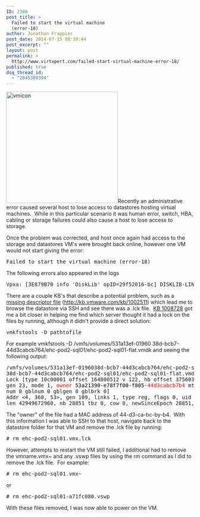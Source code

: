 ```yaml
---
ID: 2388
post_title: >
  Failed to start the virtual machine
  (error-18)
author: Jonathan Frappier
post_date: 2014-07-15 08:30:44
post_excerpt: ""
layout: post
permalink: >
  http://www.virtxpert.com/failed-start-virtual-machine-error-18/
published: true
dsq_thread_id:
  - "2845380394"
---
```

<a href="http://www.virtxpert.com/wp-content/uploads/2014/07/vmicon.png"><img class="alignleft size-medium wp-image-2301" src="http://www.virtxpert.com/wp-content/uploads/2014/07/vmicon-300x300.png" alt="vmicon" width="300" height="300" /></a>Recently an administrative error caused several host to lose access to datastores hosting virtual machines.  While in this particular scenario it was human error, switch, HBA, cabling or storage failures could also cause a host to lose access to storage.

Once the problem was corrected, and host once again had access to the storage and datastores VM's were brought back online, however one VM would not start giving the error:
<pre>Failed to start the virtual machine (error-18)</pre>
The following errors also appeared in the logs
<pre>Vpxa: [3E879B70 info 'DiskLib' opID=29f52016-bc] DISKLIB-LINK  : "/vmfs/volumes/531a13ef-0196038d-bcb7-44d3cabcb764/ehc-pod2-sql01/ehc-pod2-sql01-flat.vmdk" : failed to open (Failed to lock the file).</pre>
There are a couple KB's that describe a potential problem, such as a <a href="kb.vmware.com/kb/1002511" target="_blank">missing descriptor file</a> (http://kb.vmware.com/kb/1002511) which lead me to browse the datastore via SSH and see there was a .lck file.  <a href="http://kb.vmware.com/kb/1008728" target="_blank">KB 1008728</a> got me a bit closer in helping me find which server thought it had a lock on the files by running, although it didn't provide a direct solution:
<pre>vmkfstools -D pathtofile</pre>
<!--more-->

For example vmkfstools -D /vmfs/volumes/531a13ef-01960
38d-bcb7-44d3cabcb764/ehc-pod2-sql01/ehc-pod2-sql01-flat.vmdk and seeing the following output:
<pre>/vmfs/volumes/531a13ef-0196038d-bcb7-44d3cabcb764/ehc-pod2-sql01 # vmkfstools -D /vmfs/volumes/531a13ef-01960
38d-bcb7-44d3cabcb764/ehc-pod2-sql01/ehc-pod2-sql01-flat.vmdk
Lock [type 10c00001 offset 164800512 v 122, hb offset 3756032
gen 23, mode 1, <span style="color: #ff0000;">owner </span><span style="color: #000000;">53a21390-e78f7f00-f805-</span><span style="color: #ff0000;">44d3cabcb7b4</span> mtime 378512
num 0 gblnum 0 gblgen 0 gblbrk 0]
Addr &lt;4, 360, 53&gt;, gen 109, links 1, type reg, flags 0, uid 0, gid 0, mode 600
len 42949672960, nb 28851 tbz 0, cow 0, newSinceEpoch 28851, zla 3, bs 1048576</pre>
The "owner" of the file had a MAC address of 44-d3-ca-bc-by-b4.  With this information I was able to SSH to that host, navigate back to the datastore folder for that VM and remove the .lck file by running:
<pre># rm ehc-pod2-sql01.vmx.lck</pre>
However, attempts to restart the VM still failed, I additional had to remove the vmname.vmx~ and any .vswp files by using the rm command as I did to remove the .lck file.  For example:
<pre># rm ehc-pod2-sql01.vmx~</pre>
or
<pre># rm ehc-pod2-sql01-a71fc080.vswp</pre>
With these files removed, I was now able to power on the VM.